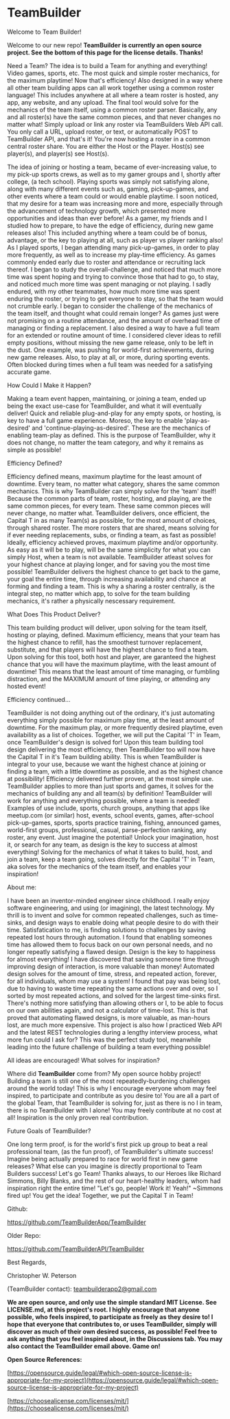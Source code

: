 # TeamBuilder

Welcome to Team Builder!

Welcome to our new repo! **TeamBuilder is currently an open source project. See the bottom of this page for the license details. Thanks!**

Need a Team? The idea is to build a Team for anything and everything! Video games, sports, etc. The most quick and simple roster mechanics, for the maximum playtime! Now that's efficiency! Also designed in a way where all other team building apps can all work together using a common roster language! This includes anywhere at all where a team roster is hosted, any app, any website, and any upload. The final tool would solve for the mechanics of the team itself, using a common roster parser. Basically, any and all roster(s) have the same common pieces, and that never changes no matter what! Simply upload or link any roster via TeamBuilders Web API call. You only call a URL, upload roster, or text, or automatically POST to TeamBuilder API, and that's it! You're now hosting a roster in a common central roster share. You are either the Host or the Player. Host(s) see player(s), and player(s) see Host(s).

The idea of joining or hosting a team, became of ever-increasing value, to my pick-up sports crews, as well as to my gamer groups and I, shortly after college, (a tech school). Playing sports was simply not satisfying alone, along with many different events such as, gaming, pick-up-games, and other events where a team could or would enable playtime. I soon noticed, that my desire for a team was increasing more and more, especially through the advancement of technology growth, which presented more opportunities and ideas than ever before! As a gamer, my friends and I studied how to prepare, to have the edge of efficiency, during new game releases also! This included anything where a team could be of bonus, advantage, or the key to playing at all, such as player vs player ranking also! As I played sports, I began attending many pick-up-games, in order to play more frequently, as well as to increase my play-time efficiency. As games commonly ended early due to roster and attendance or recruiting lack thereof. I began to study the overall-challenge, and noticed that much more time was spent hoping and trying to convince those that had to go, to stay, and noticed much more time was spent managing or not playing. I sadly endured, with my other teammates, how much more time was spent enduring the roster, or trying to get everyone to stay, so that the team would not crumble early. I began to consider the challenge of the mechanics of the team itself, and thought what could remain longer? As games just were not promising on a routine attendance, and the amount of overhead time of managing or finding a replacement. I also desired a way to have a full team for an extended or routine amount of time. I considered clever ideas to refill empty positions, without missing the new game release, only to be left in the dust. One example, was pushing for world-first achievements, during new game releases. Also, to play at all, or more, during sporting events. Often blocked during times when a full team was needed for a satisfying accurate game. 

How Could I Make it Happen?

Making a team event happen, maintaining, or joining a team, ended up being the exact use-case for TeamBuilder, and what it will eventually deliver! Quick and reliable plug-and-play for any empty spots, or hosting, is key to have a full game experience. Moreso, the key to enable 'play-as-desired' and 'continue-playing-as-desired'. These are the mechanics of enabling team-play as defined. This is the purpose of TeamBuilder, why it does not change, no matter the team category, and why it remains as simple as possible! 

Efficiency Defined?

Efficiency defined means, maximum playtime for the least amount of downtime. Every team, no matter what category, shares the same common mechanics. This is why TeamBuilder can simply solve for the 'team' itself! Because the common parts of team, roster, hosting, and playing, are the same common pieces, for every team. These same common pieces will never change, no matter what. TeamBuilder delivers, once efficient, the Capital T in as many Team(s) as possible, for the most amount of choices, through shared roster. The more rosters that are shared, means solving for if ever needing replacements, subs, or finding a team, as fast as possible! Ideally, efficiency achieved proves, maximum playtime and/or opportunity. As easy as it will be to play, will be the same simplicity for what you can simply Host, when a team is not available. TeamBuilder atleast solves for your highest chance at playing longer, and for saving you the most time possible! TeamBuilder delivers the highest chance to get back to the game, your goal the entire time, through increasing availability and chance at forming and finding a team. This is why a sharing a roster centrally, is the integral step, no matter which app, to solve for the team building mechanics, it's rather a physically nescessary requirement.

What Does This Product Deliver?

This team building product will deliver, upon solving for the team itself, hosting or playing, defined. Maximum efficiency, means that your team has the highest chance to refill, has the smoothest turnover replacement, substitute, and that players will have the highest chance to find a team. Upon solving for this tool, both host and player, are garanteed the highest chance that you will have the maximum playtime, with the least amount of downtime! This means that the least amount of time managing, or fumbling distraction, and the MAXIMUM amount of time playing, or attending any hosted event! 

Efficiency continued...

TeamBuilder is not doing anything out of the ordinary, it's just automating everything simply possible for maximum play time, at the least amount of downtime. For the maximum play, or more frequently desired playtime, even availability as a list of choices. Together, we will put the Capital 'T' in Team, once TeamBuilder's design is solved for! Upon this team building tool design delivering the most efficiency, then TeamBuilder too will now have the Capital T in it's Team building ability. This is when TeamBuilder is integral to your use, because we want the highest chance at joining or finding a team, with a little downtime as possible, and as the highest chance at possibility! Efficiency delivered further proven, at the most simple use. 
TeamBuilder applies to more than just sports and games, it solves for the mechanics of building any and all team(s) by definition! TeamBuilder will work for anything and everything possible, where a team is needed! Examples of use include, sports, church groups, anything that apps like meetup.com (or similar) host, events, school events, games, after-school pick-up-games, sports, sports practice training, fishing, announced games, world-first groups, professional, casual, parse-perfection ranking, any roster, any event. Just imagine the potential! Unlock your imagination, host it, or search for any team, as design is the key to success at almost everything! Solving for the mechanics of what it takes to build, host, and join a team, keep a team going, solves directly for the Capital 'T' in Team, aka solves for the mechanics of the team itself, and enables your inspiration!

About me:

I have been an inventor-minded engineer since childhood. I really enjoy software engineering, and using (or imagining), the latest technology. My thrill is to invent and solve for common repeated challenges, such as time-sinks, and design ways to enable doing what people desire to do with their time. Satisfatication to me, is finding solutions to challenges by saving repeated lost hours through automation. I found that enabling someones time has allowed them to focus back on our own personal needs, and no longer repeatly satisfying a flawed design. Design is the key to happiness for almost everything! I have discovered that saving someone time through improving design of interaction, is more valuable than money! Automated design solves for the amount of time, stress, and repeated action, forever, for all individuals, whom may use a system! I found that pay was being lost, due to having to waste time repeating the same actions over and over, so I sorted by most repeated actions, and solved for the largest time-sinks first. There's nothing more satisfying than allowing others or I, to be able to focus on our own abilities again, and not a calculator of time-lost. This is that proved that automating flawed designs, is more valuable, as man-hours lost, are much more expensive. 
This project is also how I practiced Web API and the latest REST technologies during a lengthy interview process, what more fun could I ask for? This was the perfect study tool, meanwhile leading into the future challenge of building a team everything possible!


All ideas are encouraged! What solves for inspiration?


Where did **TeamBuilder** come from?
My open source hobby project! Building a team is still one of the most repeatedly-burdening challenges around the world today! This is why I encourage everyone whom may feel inspired, to participate and contribute as you desire to! You are all a part of the global Team, that TeamBuilder is solving for, just as there is no I in team, there is no TeamBuilder with I alone! You may freely contribute at no cost at all! Inspiration is the only proven real contribution. 


Future Goals of TeamBuilder?

One long term proof, is for the world's first pick up group to beat a real professional team, (as the fun proof), of TeamBuilder's ultimate success! Imagine being actually prepared to race for world first in new game releases? What else can you imagine is directly proportional to Team Builders success! Let's go Team! Thanks always, to our Heroes like Richard Simmons, Billy Blanks, and the rest of our heart-healthy leaders, whom had inspiration right the entire time! "Let's go, people! Work it! Yeah!" ~Simmons fired up! You get the idea! Together, we put the Capital T in Team!

Github:

https://github.com/TeamBuilderApp/TeamBuilder

Older Repo:

https://github.com/TeamBuilderAPI/TeamBuilder


Best Regards,

Christopher W. Peterson

(TeamBuilder contact): teambuilderapp2@gmail.com


**We are open source, and only use the simple standard MIT License. See LICENSE.md, at this project's root. I highly encourage that anyone possible, who feels inspired, to participate as freely as they desire to! I hope that everyone that contributes to, or uses TeamBuilder, simply will discover as much of their own desired success, as possible! Feel free to ask anything that you feel inspired about, in the Discussions tab. You may also contact the TeamBuilder email above. Game on!**

**Open Source References:**

[https://opensource.guide/legal/#which-open-source-license-is-appropriate-for-my-project](https://opensource.guide/legal/#which-open-source-license-is-appropriate-for-my-project)

[https://choosealicense.com/licenses/mit/](https://choosealicense.com/licenses/mit/)
